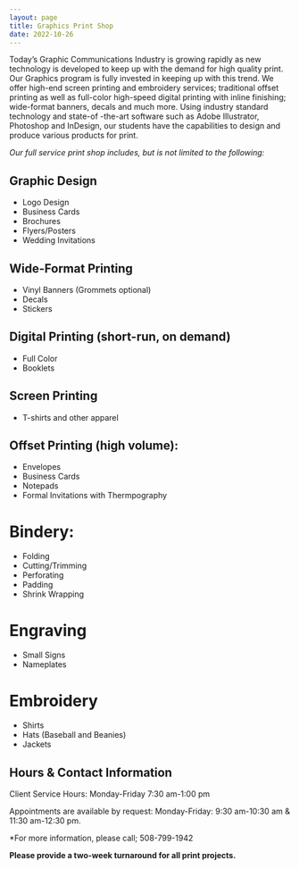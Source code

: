 ```yaml
---
layout: page
title: Graphics Print Shop
date: 2022-10-26
---
```



Today’s Graphic Communications Industry is growing rapidly as new technology is developed to keep up with the demand for high quality print. Our Graphics program is fully invested in keeping up with this trend. We offer high-end screen printing and embroidery services; traditional offset printing as well as full-color high-speed digital printing with inline finishing; wide-format banners, decals and much more. Using industry standard technology and state-of -the-art software such as Adobe Illustrator, Photoshop and InDesign, our students have the capabilities to design and produce various products for print.

*Our full service print shop includes, but is not limited to the following:*

## Graphic Design
- Logo Design
- Business Cards
- Brochures
- Flyers/Posters
- Wedding Invitations

## Wide-Format Printing
- Vinyl Banners (Grommets optional)
- Decals
- Stickers

## Digital Printing (short-run, on demand)
- Full Color
- Booklets

## Screen Printing
- T-shirts and other apparel

## Offset Printing (high volume):
- Envelopes
- Business Cards
- Notepads
- Formal Invitations with Thermpography

# Bindery: 
- Folding
- Cutting/Trimming
- Perforating
- Padding
- Shrink Wrapping

# Engraving
- Small Signs
- Nameplates

# Embroidery
- Shirts 
- Hats (Baseball and Beanies)
- Jackets

## Hours & Contact Information

Client Service Hours: Monday-Friday 7:30 am-1:00 pm

Appointments are available by request: Monday-Friday: 9:30 am-10:30 am & 11:30 am-12:30 pm.

*For more information, please call; 508-799-1942

**Please provide a two-week turnaround for all print projects.**